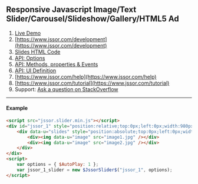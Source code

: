 
Responsive Javascript Image/Text Slider/Carousel/Slideshow/Gallery/HTML5 Ad
--------------------------------------

1. [Live Demo](https://www.jssor.com)
2. [https://www.jssor.com/development](https://www.jssor.com/development)
2. [Slides HTML Code](https://www.jssor.com/development/define-slides-html-code.html)
2. [API: Options](https://www.jssor.com/development/api-options.html)
2. [API: Methods, properties & Events](https://www.jssor.com/development/api-methods-properties-events.html)
2. [API: UI Definition](https://www.jssor.com/development/api-ui-definition.html)
2. [https://www.jssor.com/help](https://www.jssor.com/help)
2. [https://www.jssor.com/tutorial](https://www.jssor.com/tutorial)
3. Support: [Ask a question on StackOverflow](https://stackoverflow.com/search?tab=relevance&q=jssor)

--------------------------------------
#### Example
```html
<script src="jssor.slider.min.js"></script>
<div id="jssor_1" style="position:relative;top:0px;left:0px;width:980px;height:380px;overflow:hidden;">
    <div data-u="slides" style="position:absolute;top:0px;left:0px;width:980px;height:380px;overflow:hidden;">
        <div><img data-u="image" src="image1.jpg" /></div>
        <div><img data-u="image" src="image2.jpg" /></div>
    </div>
</div>
<script>
    var options = { $AutoPlay: 1 };
    var jssor_1_slider = new $JssorSlider$("jssor_1", options);
</script>
```